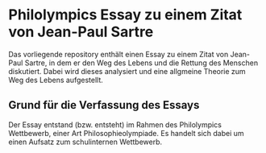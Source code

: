 # Philolympics Essay zu einem Zitat von Jean-Paul Sartre

Das vorliegende repository enthält einen Essay zu einem Zitat von Jean-Paul Sartre, in dem er den Weg des Lebens und die Rettung des Menschen
diskutiert. Dabei wird dieses analysiert und eine allgmeine Theorie zum Weg des Lebens aufgestellt.

## Grund für die Verfassung des Essays

Der Essay entstand (bzw. entsteht) im Rahmen des Philolympics Wettbewerb, einer Art Philosophieolympiade. Es handelt sich dabei um einen Aufsatz zum 
schulinternen Wettbewerb. 
